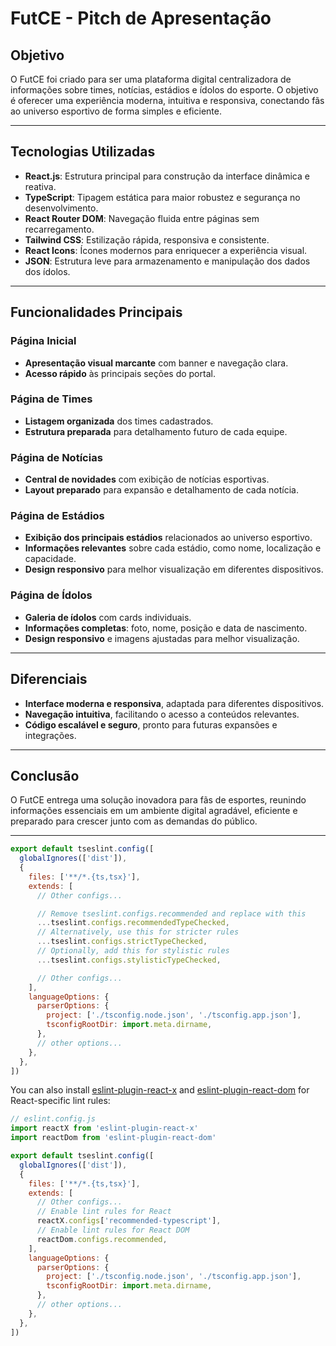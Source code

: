 # FutCE - Pitch de Apresentação

## Objetivo

O FutCE foi criado para ser uma plataforma digital centralizadora de informações sobre times, notícias, estádios e ídolos do esporte. O objetivo é oferecer uma experiência moderna, intuitiva e responsiva, conectando fãs ao universo esportivo de forma simples e eficiente.

---

## Tecnologias Utilizadas

- **React.js**: Estrutura principal para construção da interface dinâmica e reativa.
- **TypeScript**: Tipagem estática para maior robustez e segurança no desenvolvimento.
- **React Router DOM**: Navegação fluida entre páginas sem recarregamento.
- **Tailwind CSS**: Estilização rápida, responsiva e consistente.
- **React Icons**: Ícones modernos para enriquecer a experiência visual.
- **JSON**: Estrutura leve para armazenamento e manipulação dos dados dos ídolos.

---

## Funcionalidades Principais

### Página Inicial
- **Apresentação visual marcante** com banner e navegação clara.
- **Acesso rápido** às principais seções do portal.

### Página de Times
- **Listagem organizada** dos times cadastrados.
- **Estrutura preparada** para detalhamento futuro de cada equipe.

### Página de Notícias
- **Central de novidades** com exibição de notícias esportivas.
- **Layout preparado** para expansão e detalhamento de cada notícia.

### Página de Estádios
- **Exibição dos principais estádios** relacionados ao universo esportivo.
- **Informações relevantes** sobre cada estádio, como nome, localização e capacidade.
- **Design responsivo** para melhor visualização em diferentes dispositivos.

### Página de Ídolos
- **Galeria de ídolos** com cards individuais.
- **Informações completas**: foto, nome, posição e data de nascimento.
- **Design responsivo** e imagens ajustadas para melhor visualização.

---

## Diferenciais

- **Interface moderna e responsiva**, adaptada para diferentes dispositivos.
- **Navegação intuitiva**, facilitando o acesso a conteúdos relevantes.
- **Código escalável e seguro**, pronto para futuras expansões e integrações.

---

## Conclusão

O FutCE entrega uma solução inovadora para fãs de esportes, reunindo informações essenciais em um ambiente digital agradável, eficiente e preparado para crescer junto com as demandas do público.

---
```js
export default tseslint.config([
  globalIgnores(['dist']),
  {
    files: ['**/*.{ts,tsx}'],
    extends: [
      // Other configs...

      // Remove tseslint.configs.recommended and replace with this
      ...tseslint.configs.recommendedTypeChecked,
      // Alternatively, use this for stricter rules
      ...tseslint.configs.strictTypeChecked,
      // Optionally, add this for stylistic rules
      ...tseslint.configs.stylisticTypeChecked,

      // Other configs...
    ],
    languageOptions: {
      parserOptions: {
        project: ['./tsconfig.node.json', './tsconfig.app.json'],
        tsconfigRootDir: import.meta.dirname,
      },
      // other options...
    },
  },
])
```

You can also install [eslint-plugin-react-x](https://github.com/Rel1cx/eslint-react/tree/main/packages/plugins/eslint-plugin-react-x) and [eslint-plugin-react-dom](https://github.com/Rel1cx/eslint-react/tree/main/packages/plugins/eslint-plugin-react-dom) for React-specific lint rules:

```js
// eslint.config.js
import reactX from 'eslint-plugin-react-x'
import reactDom from 'eslint-plugin-react-dom'

export default tseslint.config([
  globalIgnores(['dist']),
  {
    files: ['**/*.{ts,tsx}'],
    extends: [
      // Other configs...
      // Enable lint rules for React
      reactX.configs['recommended-typescript'],
      // Enable lint rules for React DOM
      reactDom.configs.recommended,
    ],
    languageOptions: {
      parserOptions: {
        project: ['./tsconfig.node.json', './tsconfig.app.json'],
        tsconfigRootDir: import.meta.dirname,
      },
      // other options...
    },
  },
])
```
